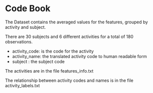 # Code Book

The Dataset contains the averaged values for the features, grouped by activity and subject.

There are 30 subjects and 6 different activities for a total of 180 observations.

* activity_code: is the code for the activity
* activity_name: the translated activity code to human readable form
* subject : the subject code

The activities are in the file features_info.txt

The relationship between activity codes and names is in the file activity_labels.txt





